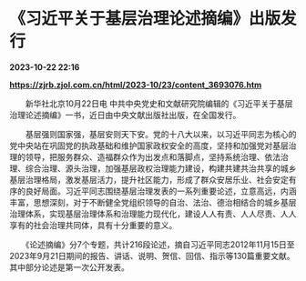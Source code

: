 # 《习近平关于基层治理论述摘编》出版发行

**2023-10-22 22:16**

**https://zjrb.zjol.com.cn/html/2023-10/23/content_3693076.htm**

　　新华社北京10月22日电 中共中央党史和文献研究院编辑的《习近平关于基层治理论述摘编》一书，近日由中央文献出版社出版，在全国发行。

　　基层强则国家强，基层安则天下安。党的十八大以来，以习近平同志为核心的党中央站在巩固党的执政基础和维护国家政权安全的高度，坚持和加强党对基层治理的领导，把服务群众、造福群众作为出发点和落脚点，坚持系统治理、依法治理、综合治理、源头治理，加强基层政权治理能力建设，构建共建共治共享的城乡基层治理格局，激发基层活力，提升社区能力，形成了群众安居乐业、社会安定有序的良好局面。习近平同志围绕基层治理发表的一系列重要论述，立意高远，内涵丰富，思想深刻，对于不断健全党组织领导的自治、法治、德治相结合的城乡基层治理体系，实现基层治理体系和治理能力现代化，建设人人有责、人人尽责、人人享有的社会治理共同体，具有十分重要的意义。

　　《论述摘编》分7个专题，共计216段论述，摘自习近平同志2012年11月15日至2023年9月21日期间的报告、讲话、说明、贺信、回信、指示等130篇重要文献。其中部分论述是第一次公开发表。